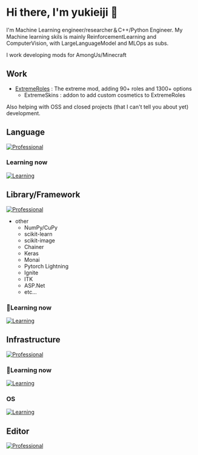 # Hi there, I'm yukieiji 👋

I'm Machine Learning engineer/researcher＆C++/Python Engineer. My Machine learning skils is mainly ReinforcementLearning and ComputerVision, with LargeLanguageModel and MLOps as subs.


I work developing mods for AmongUs/Minecraft


## Work
 - [ExtremeRoles](https://github.com/yukieiji/ExtremeRoles) : The extreme mod, adding 90+ roles and 1300+ options
   - ExtremeSkins : addon to add custom cosmetics to ExtremeRoles
 
Also helping with OSS and closed projects (that I can't tell you about yet) development.

## Language
[![Professional](https://skillicons.dev/icons?i=c,cpp,cs,py,lua,ts,js,css,php,html)](https://skillicons.dev)

### Learning now
[![Learning](https://skillicons.dev/icons?i=java,kotlin,gradle,maven)](https://skillicons.dev)

## Library/Framework
[![Professional](https://skillicons.dev/icons?i=tensorflow,pytorch,opencv,fastapi,flask,tailwind,react,svelte,nginx,sqlite,mysql,dotnet,unity,unreal)](https://skillicons.dev)
 - other 
   - NumPy/CuPy
   - scikit-learn
   - scikit-image
   - Chainer
   - Keras
   - Monai
   - Pytorch Lightning
   - Ignite
   - ITK
   - ASP.Net
   - etc...

### 📖Learning now
[![Learning](https://skillicons.dev/icons?i=vite,nodejs,npm,graphql,flutter,mongodb)](https://skillicons.dev)

## Infrastructure
[![Professional](https://skillicons.dev/icons?i=jenkins,aws,docker,githubactions,terraform)](https://skillicons.dev)

### 📖Learning now
[![Learning](https://skillicons.dev/icons?i=kubernetes,azure)](https://skillicons.dev)

### OS
[![Learning](https://skillicons.dev/icons?i=windows,ubuntu,redhat,mint)](https://skillicons.dev)

## Editor
[![Professional](https://skillicons.dev/icons?i=visualstudio,vscode,eclipse,vim,obsidian)](https://skillicons.dev)

<!--
**yukieiji/yukieiji** is a ✨ _special_ ✨ repository because its `README.md` (this file) appears on your GitHub profile.

Here are some ideas to get you started:

- 🔭 I’m currently working on ...
- 🌱 I’m currently learning ...
- 👯 I’m looking to collaborate on ...
- 🤔 I’m looking for help with ...
- 💬 Ask me about ...
- 📫 How to reach me: ...
- 😄 Pronouns: ...
- ⚡ Fun fact: ...
-->

